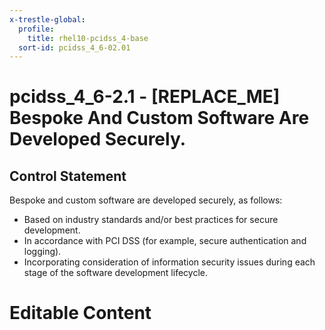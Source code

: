 ```yaml
---
x-trestle-global:
  profile:
    title: rhel10-pcidss_4-base
  sort-id: pcidss_4_6-02.01
---
```


# pcidss_4_6-2.1 - \[REPLACE_ME\] Bespoke And Custom Software Are Developed Securely.

## Control Statement

Bespoke and custom software are developed securely, as follows:
- Based on industry standards and/or best practices for secure development.
- In accordance with PCI DSS (for example, secure authentication and logging).
- Incorporating consideration of information security issues during each stage of the
software development lifecycle.

# Editable Content

<!-- Make additions and edits below -->
<!-- The above represents the contents of the control as received by the profile, prior to additions. -->
<!-- If the profile makes additions to the control, they will appear below. -->
<!-- The above markdown may not be edited but you may edit the content below, and/or introduce new additions to be made by the profile. -->
<!-- If there is a yaml header at the top, parameter values may be edited. Use --set-parameters to incorporate the changes during assembly. -->
<!-- The content here will then replace what is in the profile for this control, after running profile-assemble. -->
<!-- The current profile has no added parts for this control, but you may add new ones here. -->
<!-- Each addition must have a heading either of the form ## Control my_addition_name -->
<!-- or ## Part a. (where the a. refers to one of the control statement labels.) -->
<!-- "## Control" parts are new parts added after the statement part. -->
<!-- "## Part" parts are new parts added into the top-level statement part with that label. -->
<!-- Subparts may be added with nested hash levels of the form ### My Subpart Name -->
<!-- underneath the parent ## Control or ## Part being added -->
<!-- See https://oscal-compass.github.io/compliance-trestle/tutorials/ssp_profile_catalog_authoring/ssp_profile_catalog_authoring for guidance. -->

